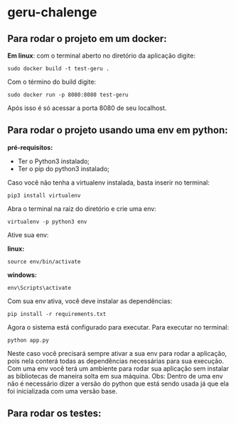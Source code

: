 # geru-chalenge

## Para rodar o projeto em um docker:

__Em linux__: com o terminal aberto no diretório da aplicação digite:
```
sudo docker build -t test-geru .
```

Com o término do build digite:
```
sudo docker run -p 8080:8080 test-geru
```

Após isso é só acessar a porta 8080 de seu localhost.

## Para rodar o projeto usando uma env em python:
__pré-requisitos:__
* Ter o Python3 instalado;
* Ter o pip do python3 instalado;

Caso você não tenha a virtualenv instalada, basta inserir no terminal:

```
pip3 install virtualenv
```

Abra o terminal na raiz do diretório e crie uma env:

```
virtualenv -p python3 env
```

Ative sua env:

__linux:__
```
source env/bin/activate
```

__windows:__
```
env\Scripts\activate
```

Com sua env ativa, você deve instalar as dependências:
```
pip install -r requirements.txt
```

Agora o sistema está configurado para executar. Para executar no terminal:
```
python app.py
```

Neste caso você precisará sempre ativar a sua env para rodar a aplicação, pois nela conterá todas as dependências necessárias para sua execução. Com uma env você terá um ambiente para rodar sua aplicação sem instalar as bibliotecas de maneira solta em sua máquina. Obs: Dentro de uma env não é necessário dizer a versão do python que está sendo usada já que ela foi inicializada com uma versão base.

## Para rodar os testes:
